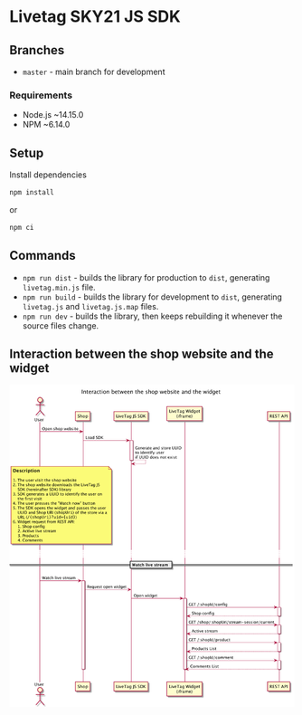 # Livetag SKY21 JS SDK

## Branches

- `master` - main branch for development

### Requirements

- Node.js ~14.15.0
- NPM ~6.14.0

## Setup

Install dependencies
```bash
npm install
```
or
```bash
npm ci
```

## Commands
* `npm run dist` - builds the library for production to `dist`, generating `livetag.min.js` file.
* `npm run build` - builds the library for development to `dist`, generating `livetag.js` and `livetag.js.map` files.
* `npm run dev` - builds the library, then keeps rebuilding it whenever the source files change.

## Interaction between the shop website and the widget

![](./shop-widget-communication.png)
